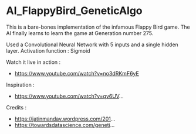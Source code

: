 # AI_FlappyBird_GeneticAlgo

This is a bare-bones implementation of the infamous Flappy Bird game.
The AI finally learns to learn the game at Generation number 275.

Used a Convolutional Neural Network with 5 inputs and a single hidden layer.
Activation function : Sigmoid


Watch it live in action : 
- https://www.youtube.com/watch?v=no3dRKmF6yE




Inspiration :
- https://www.youtube.com/watch?v=qv6UV...

Credits :
- https://jatinmandav.wordpress.com/201...
- https://towardsdatascience.com/geneti...

